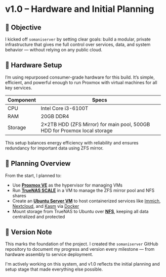 # v1.0 – Hardware and Initial Planning

## 🎯 Objective
I kicked off `somaniserver` by setting clear goals: build a modular, private infrastructure that gives me full control over services, data, and system behavior — without relying on any public cloud.

## 🧱 Hardware Setup
I’m using repurposed consumer-grade hardware for this build. It’s simple, efficient, and powerful enough to run Proxmox with virtual machines for all key services.

| Component     | Specs                         |
|---------------|-------------------------------|
| CPU           | Intel Core i3-6100T           |
| RAM           | 20GB DDR4                     |
| Storage       | 2×2TB HDD (ZFS Mirror) for main pool, 500GB HDD for Proxmox local storage |

This setup balances energy efficiency with reliability and ensures redundancy for important data using ZFS mirror.

## 📐 Planning Overview
From the start, I planned to:
  - Use [**Proxmox VE**](https://www.proxmox.com/en/) as the hypervisor for managing VMs
  - Run [**TrueNAS SCALE**](https://www.truenas.com/truenas-community-edition/) in a VM to manage the ZFS mirror pool and NFS shares
  - Create an [**Ubuntu Server VM**](https://ubuntu.com/server) to host containerized services like [Immich](https://immich.app/), [Nextcloud](https://nextcloud.com/home-users/), and [Kasm](https://kasmweb.com/community-edition) via [Docker](https://www.docker.com/)
  - Mount storage from TrueNAS to Ubuntu over [**NFS**](https://en.wikipedia.org/wiki/Network_File_System), keeping all data centralized and protected

## 🔄 Version Note
This marks the foundation of the project. I created the `somaniserver` GitHub repository to document my progress and version every milestone — from hardware assembly to service deployment.

I'm actively working on this system, and v1.0 reflects the initial planning and setup stage that made everything else possible.
